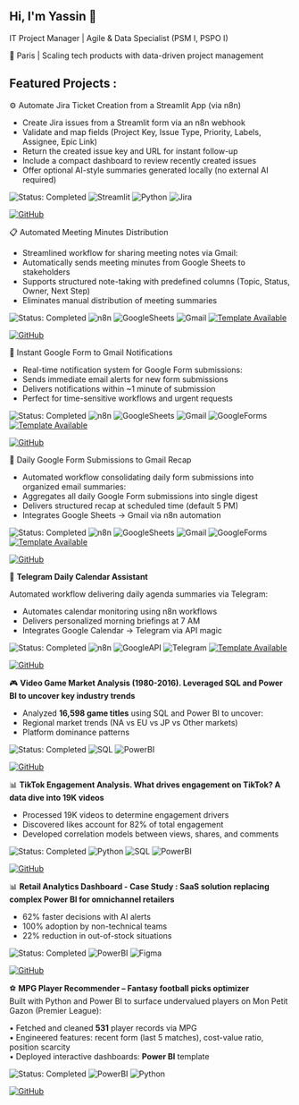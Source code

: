 ## Hi, I'm Yassin 👋
IT Project Manager | Agile & Data Specialist (PSM I, PSPO I)

📍 Paris | Scaling tech products with data-driven project management

## Featured Projects :

⚙️ Automate Jira Ticket Creation from a Streamlit App (via n8n)
- Create Jira issues from a Streamlit form via an n8n webhook
- Validate and map fields (Project Key, Issue Type, Priority, Labels, Assignee, Epic Link)
- Return the created issue key and URL for instant follow-up
- Include a compact dashboard to review recently created issues
- Offer optional AI-style summaries generated locally (no external AI required)

![Status: Completed](https://img.shields.io/badge/STATUS-COMPLETED-brightgreen)
![Streamlit](https://img.shields.io/badge/Streamlit-App-FF4B4B?logo=streamlit&style=flat)
![Python](https://img.shields.io/badge/Python-3.10%2B-blue)
![Jira](https://img.shields.io/badge/Jira-Issues-0052CC?logo=jira&style=flat)

[![GitHub](https://img.shields.io/badge/View_on_GitHub-181717?style=for-the-badge&logo=github&logoColor=white)](https://github.com/YassinAnalytics/Streamlit-Jira-Control-Center)


📋 Automated Meeting Minutes Distribution
- Streamlined workflow for sharing meeting notes via Gmail:
- Automatically sends meeting minutes from Google Sheets to stakeholders
- Supports structured note-taking with predefined columns (Topic, Status, Owner, Next Step)
- Eliminates manual distribution of meeting summaries

![Status: Completed](https://img.shields.io/badge/STATUS-COMPLETED-brightgreen)
![n8n](https://img.shields.io/badge/n8n-Automation-6e0ad6?logo=n8n&style=flat)
![GoogleSheets](https://img.shields.io/badge/Google_Sheets-API-34A853?logo=googlesheets&style=flat)
![Gmail](https://img.shields.io/badge/Gmail-API-EA4335?logo=gmail&style=flat)
[![Template Available](https://img.shields.io/badge/Template-Available-4C51BF?style=flat)](https://n8n.io/workflows/7429-automate-meeting-minutes-distribution-with-google-sheets-and-gmail)


[![GitHub](https://img.shields.io/badge/View_on_GitHub-181717?style=for-the-badge&logo=github&logoColor=white)](https://github.com/YassinAnalytics/Automate-Meeting-Minutes-Distribution-with-Google-Sheets-and-Gmail)



📧 Instant Google Form to Gmail Notifications

- Real-time notification system for Google Form submissions:
- Sends immediate email alerts for new form submissions
- Delivers notifications within ~1 minute of submission
- Perfect for time-sensitive workflows and urgent requests

![Status: Completed](https://img.shields.io/badge/STATUS-COMPLETED-brightgreen)
![n8n](https://img.shields.io/badge/n8n-Automation-6e0ad6?logo=n8n&style=flat)
![GoogleSheets](https://img.shields.io/badge/Google_Sheets-API-34A853?logo=googlesheets&style=flat)
![Gmail](https://img.shields.io/badge/Gmail-API-EA4335?logo=gmail&style=flat)
![GoogleForms](https://img.shields.io/badge/Google_Forms-API-7248B9?logo=googleforms&style=flat)
[![Template Available](https://img.shields.io/badge/Template-Available-4C51BF?style=flat)](https://n8n.io/workflows/7432-instant-gmail-notifications-for-google-form-submissions)

[![GitHub](https://img.shields.io/badge/View_on_GitHub-181717?style=for-the-badge&logo=github&logoColor=white)](https://github.com/YassinAnalytics/Instant-Gmail-Notifications-for-Google-Form-Submissions)


📧 Daily Google Form Submissions to Gmail Recap

- Automated workflow consolidating daily form submissions into organized email summaries:
- Aggregates all daily Google Form submissions into single digest
- Delivers structured recap at scheduled time (default 5 PM)
- Integrates Google Sheets → Gmail via n8n automation


![Status: Completed](https://img.shields.io/badge/STATUS-COMPLETED-brightgreen)
![n8n](https://img.shields.io/badge/n8n-Automation-6e0ad6?logo=n8n&style=flat)
![GoogleSheets](https://img.shields.io/badge/Google_Sheets-API-34A853?logo=googlesheets&style=flat)
![Gmail](https://img.shields.io/badge/Gmail-API-EA4335?logo=gmail&style=flat)
![GoogleForms](https://img.shields.io/badge/Google_Forms-API-7248B9?logo=googleforms&style=flat)
[![Template Available](https://img.shields.io/badge/Template-Available-4C51BF?style=flat)](https://n8n.io/workflows/7431-consolidate-daily-google-form-submissions-into-one-gmail-recap)


[![GitHub](https://img.shields.io/badge/View_on_GitHub-181717?style=for-the-badge&logo=github&logoColor=white)](https://github.com/YassinAnalytics/Consolidate-Daily-Google-Form-Submissions-into-One-Gmail-Recap)


🤖 **Telegram Daily Calendar Assistant**  

Automated workflow delivering daily agenda summaries via Telegram:  
- Automates calendar monitoring using n8n workflows  
- Delivers personalized morning briefings at 7 AM  
- Integrates Google Calendar → Telegram via API magic

![Status: Completed](https://img.shields.io/badge/STATUS-COMPLETED-brightgreen)
![n8n](https://img.shields.io/badge/n8n-Automation-6e0ad6?logo=n8n&style=flat)
![GoogleAPI](https://img.shields.io/badge/Google_Calendar-API-4285F4?logo=googlecalendar&style=flat)
![Telegram](https://img.shields.io/badge/Telegram-Bot_API-26A5E4?logo=telegram&style=flat)
[![Template Available](https://img.shields.io/badge/Template-Available-4C51BF?style=flat)](https://n8n.io/workflows/6952-daily-calendar-summary-notifications-via-telegram-from-google-calendar)


[![GitHub](https://img.shields.io/badge/View_on_GitHub-181717?style=for-the-badge&logo=github&logoColor=white)](https://github.com/YassinAnalytics/Daily-Calendar-Summary-Notifications-via-Telegram-from-Google-Calendar)

🎮 **Video Game Market Analysis (1980-2016). Leveraged SQL and Power BI to uncover key industry trends** 
- Analyzed **16,598 game titles** using SQL and Power BI to uncover:
- Regional market trends (NA vs EU vs JP vs Other markets)
- Platform dominance patterns
  
![Status: Completed](https://img.shields.io/badge/STATUS-COMPLETED-brightgreen)
![SQL](https://img.shields.io/badge/SQL-SQLite-orange)
![PowerBI](https://img.shields.io/badge/Power_BI-Visualization-yellow)

[![GitHub](https://img.shields.io/badge/View_on_GitHub-181717?style=for-the-badge&logo=github&logoColor=white)](https://github.com/YassinAnalytics/video-games-sales-analysis)




📊 **TikTok Engagement Analysis. What drives engagement on TikTok? A data dive into 19K videos**
- Processed 19K videos to determine engagement drivers
- Discovered likes account for 82% of total engagement
- Developed correlation models between views, shares, and comments

![Status: Completed](https://img.shields.io/badge/STATUS-COMPLETED-brightgreen)
![Python](https://img.shields.io/badge/Python-3.10%2B-blue)
![SQL](https://img.shields.io/badge/SQL-SQLite-orange)
![PowerBI](https://img.shields.io/badge/Power_BI-Visualization-yellow)

[![GitHub](https://img.shields.io/badge/View_on_GitHub-181717?style=for-the-badge&logo=github&logoColor=white)](https://github.com/YassinAnalytics/tiktok-engagement-analysis)


📊 **Retail Analytics Dashboard - Case Study : SaaS solution replacing complex Power BI for omnichannel retailers**
- 62% faster decisions with AI alerts
- 100% adoption by non-technical teams
- 22% reduction in out-of-stock situations

![Status: Completed](https://img.shields.io/badge/STATUS-COMPLETED-brightgreen)
![PowerBI](https://img.shields.io/badge/Power_BI-Visualization-yellow)
![Figma](https://img.shields.io/badge/Figma-Design-orange?logo=figma&style=flat)
  
[![GitHub](https://img.shields.io/badge/View_on_GitHub-181717?style=for-the-badge&logo=github&logoColor=white)](https://github.com/YassinAnalytics/saas-analytics-retail)



⚽️ **MPG Player Recommender – Fantasy football picks optimizer**  
Built with Python and Power BI to surface undervalued players on Mon Petit Gazon (Premier League):

  • Fetched and cleaned **531** player records via MPG   
  • Engineered features: recent form (last 5 matches), cost-value ratio, position scarcity  
  • Deployed interactive dashboards: **Power BI** template 

![Status: Completed](https://img.shields.io/badge/STATUS-COMPLETED-brightgreen)
![PowerBI](https://img.shields.io/badge/Power_BI-Visualization-yellow)
![Python](https://img.shields.io/badge/Python-3.10%2B-blue)    

[![GitHub](https://img.shields.io/badge/View_on_GitHub-181717?style=for-the-badge&logo=github&logoColor=white)](https://github.com/YassinAnalytics/recommender-fantasy-football-picker)

<!--
**YassinAnalytics/YassinAnalytics** is a ✨ _special_ ✨ repository because its `README.md` (this file) appears on your GitHub profile.

Here are some ideas to get you started:

- 🔭 I’m currently working on ...
- 🌱 I’m currently learning ...
- 👯 I’m looking to collaborate on ...
- 🤔 I’m looking for help with ...
- 💬 Ask me about ...
- 📫 How to reach me: ...
- 😄 Pronouns: ...
- ⚡ Fun fact: ...
-->
